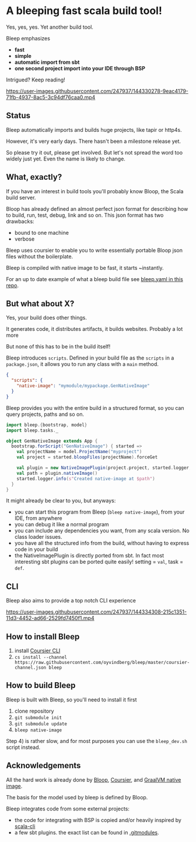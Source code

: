 # A bleeping fast scala build tool!

Yes, yes, yes. Yet another build tool. 

Bleep emphasizes 
- **fast**
- **simple**
- **automatic import from sbt**
- **one second project import into your IDE through BSP**

Intrigued? Keep reading!


https://user-images.githubusercontent.com/247937/144330278-9eac4179-71fb-4937-8ac5-3c94df76caa0.mp4


## Status

Bleep automatically imports and builds huge projects, like tapir or http4s. 

However, it's very early days. There hasn't been a milestone release yet. 

So please try it out, please get involved. But let's not spread the word too widely just yet. 
Even the name is likely to change.

## What, exactly?

If you have an interest in build tools you'll probably know Bloop, the Scala build server.

Bloop has already defined an almost perfect json format for describing how to build, run, test, debug, link and so on.
This json format has two drawbacks:
- bound to one machine
- verbose

Bleep uses coursier to enable you to write essentially portable Bloop json files without the boilerplate.

Bleep is compiled with native image to be fast, it starts ~instantly.

For an up to date example of what a bleep build file see [bleep.yaml in this repo](./bleep.yaml).

## But what about X?

Yes, your build does other things. 

It generates code, it distributes artifacts, it builds websites. Probably a lot more

But none of this has to be in the build itself!

Bleep introduces `scripts`. 
Defined in your build file as the `scripts` in a `package.json`, it allows you to run any class with a `main` method.
```json
{
  "scripts": {
    "native-image": "mymodule/mypackage.GenNativeImage"
  }
}
```

Bleep provides you with the entire build in a structured format, so you can query projects,
paths and so on.

```scala
import bleep.{bootstrap, model}
import bleep.tasks._

object GenNativeImage extends App {
  bootstrap.forScript("GenNativeImage") { started =>
    val projectName = model.ProjectName("myproject")
    val project = started.bloopFiles(projectName).forceGet

    val plugin = new NativeImagePlugin(project.project, started.logger, nativeImageOptions = List("--no-fallback", "-H:+ReportExceptionStackTraces"))
    val path = plugin.nativeImage()
    started.logger.info(s"Created native-image at $path")
  }
}
```

It might already be clear to you, but anyways:

- you can start this program from Bleep (`bleep native-image`), from your IDE, from anywhere
- you can debug it like a normal program
- you can include any dependencies you want, from any scala version. No class loader issues.
- you have all the structured info from the build, without having to express code in your build
- the NativeImagePlugin is directly ported from sbt. In fact most interesting sbt plugins can be ported quite easily! setting = `val`, task = `def`.

## CLI

Bleep also aims to provide a top notch CLI experience


https://user-images.githubusercontent.com/247937/144334308-215c1351-11d3-4452-ad66-2529fd7450f1.mp4

## How to install Bleep

1) install [Coursier CLI](https://get-coursier.io)
2) `cs install --channel https://raw.githubusercontent.com/oyvindberg/bleep/master/coursier-channel.json bleep`

## How to build Bleep

Bleep is built with Bleep, so you'll need to install it first

1) clone repository
2) `git submodule init`
3) `git submodule update`
4) `bleep native-image`

Step 4) is rather slow, and for most purposes you can use the `bleep_dev.sh` script instead.

## Acknowledgements

All the hard work is already done by 
[Bloop](https://github.com/scalacenter/bloop),
[Coursier](https://github.com/coursier/coursier),
and [GraalVM native image](https://www.graalvm.org/reference-manual/native-image/).

The basis for the model used by bleep is defined by Bloop.

Bleep integrates code from some external projects:

- the code for integrating with BSP is copied and/or heavily inspired by [scala-cli](https://github.com/VirtusLab/scala-cli)
- a few sbt plugins. the exact list can be found in [.gitmodules](./.gitmodules).

